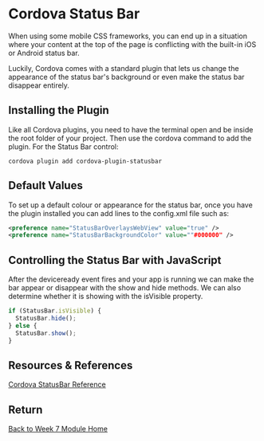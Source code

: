# Cordova Status Bar

When using some mobile CSS frameworks, you can end up in a situation where your content at the top of the page is conflicting with the built-in iOS or Android status bar.

Luckily, Cordova comes with a standard plugin that lets us change the appearance of the status bar's background or even make the status bar disappear entirely.

## Installing the Plugin

Like all Cordova plugins, you need to have the terminal open and be inside the root folder of your project. Then use the cordova command to add the plugin. For the Status Bar control:

```
cordova plugin add cordova-plugin-statusbar
```

## Default Values

To set up a default colour or appearance for the status bar, once you have the plugin installed you can add lines to the config.xml file such as:

```xml
<preference name="StatusBarOverlaysWebView" value="true" />
<preference name="StatusBarBackgroundColor" value=""#000000" />
```

## Controlling the Status Bar with JavaScript

After the deviceready event fires and your app is running we can make the bar appear or disappear with the show and hide methods. We can also determine whether it is showing with the isVisible property.

```js
if (StatusBar.isVisible) {
  StatusBar.hide();
} else {
  StatusBar.show();
}
```

## Resources & References

[Cordova StatusBar Reference](https://cordova.apache.org/docs/en/latest/reference/cordova-plugin-statusbar/index.html)

## Return

[Back to Week 7 Module Home](./README.md)

